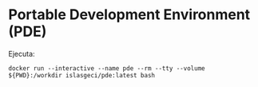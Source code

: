 # Portable Development Environment (PDE)

Ejecuta:

```shell
docker run --interactive --name pde --rm --tty --volume ${PWD}:/workdir islasgeci/pde:latest bash
```
